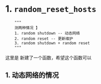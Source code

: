 

# 1. `random_reset_hosts`

        """
        测两种情况 】
        1. random shutdown -- 动态网络 
        2. random reset -- 更新维护
        3. random shutdown + random reset
        """

这里是 新建了一个函数，希望这个函数可以

## 1. 动态网络的情况
